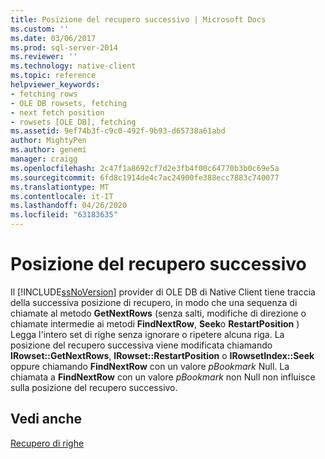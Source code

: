 ```yaml
---
title: Posizione del recupero successivo | Microsoft Docs
ms.custom: ''
ms.date: 03/06/2017
ms.prod: sql-server-2014
ms.reviewer: ''
ms.technology: native-client
ms.topic: reference
helpviewer_keywords:
- fetching rows
- OLE DB rowsets, fetching
- next fetch position
- rowsets [OLE DB], fetching
ms.assetid: 9ef74b3f-c9c0-492f-9b93-d65738a61abd
author: MightyPen
ms.author: genemi
manager: craigg
ms.openlocfilehash: 2c47f1a8692cf7d2e3fb4f00c64770b3b0c69e5a
ms.sourcegitcommit: 6fd8c1914de4c7ac24900fe388ecc7883c740077
ms.translationtype: MT
ms.contentlocale: it-IT
ms.lasthandoff: 04/26/2020
ms.locfileid: "63183635"
---
```

# <a name="next-fetch-position"></a>Posizione del recupero successivo
  Il [!INCLUDE[ssNoVersion](../../includes/ssnoversion-md.md)] provider di OLE DB di Native Client tiene traccia della successiva posizione di recupero, in modo che una sequenza di chiamate al metodo **GetNextRows** (senza salti, modifiche di direzione o chiamate intermedie ai metodi **FindNextRow**, **Seek**o **RestartPosition** ) Legga l'intero set di righe senza ignorare o ripetere alcuna riga. La posizione del recupero successiva viene modificata chiamando **IRowset::GetNextRows**, **IRowset::RestartPosition** o **IRowsetIndex::Seek** oppure chiamando **FindNextRow** con un valore *pBookmark* Null. La chiamata a **FindNextRow** con un valore *pBookmark* non Null non influisce sulla posizione del recupero successivo.  
  
## <a name="see-also"></a>Vedi anche  
 [Recupero di righe](fetching-rows.md)  
  
  
